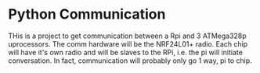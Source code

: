 # Python Communication

THis is a project to get communication between a Rpi and 3 ATMega328p uprocessors.
The comm hardware will be the NRF24L01+ radio. Each chip will have it's own radio
and will be slaves to the RPi, i.e. the pi will initiate conversation. In fact,
communication will probably only go 1 way, pi to chip. 
